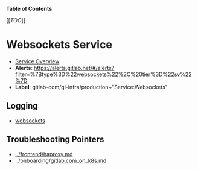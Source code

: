 <!-- MARKER: do not edit this section directly. Edit services/service-catalog.yml then run scripts/generate-docs -->

**Table of Contents**

[[_TOC_]]

#  Websockets Service
* [Service Overview](https://dashboards.gitlab.net/d/websockets/websockets)
* **Alerts**: https://alerts.gitlab.net/#/alerts?filter=%7Btype%3D%22websockets%22%2C%20tier%3D%22sv%22%7D
* **Label**: gitlab-com/gl-infra/production~"Service:Websockets"

## Logging

* [websockets](TBD)

## Troubleshooting Pointers

* [../frontend/haproxy.md](../frontend/haproxy.md)
* [../onboarding/gitlab.com_on_k8s.md](../onboarding/gitlab.com_on_k8s.md)
<!-- END_MARKER -->

<!-- ## Summary -->

<!-- ## Architecture -->

<!-- ## Performance -->

<!-- ## Scalability -->

<!-- ## Availability -->

<!-- ## Durability -->

<!-- ## Security/Compliance -->

<!-- ## Monitoring/Alerting -->

<!-- ## Links to further Documentation -->
